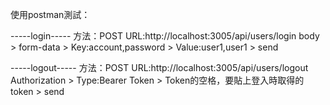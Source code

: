 使用postman測試：

-----login-----
方法：POST
URL:http://localhost:3005/api/users/login
body >
form-data >
Key:account,password >
Value:user1,user1 >
send

-----logout-----
方法：POST
URL:http://localhost:3005/api/users/logout
Authorization >
Type:Bearer Token >
Token的空格，要貼上登入時取得的token >
send